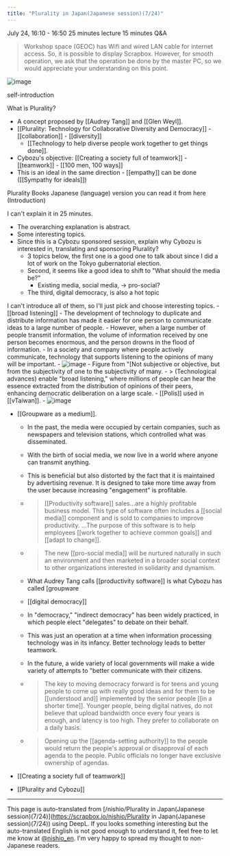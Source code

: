 ```yaml
---
title: "Plurality in Japan(Japanese session)(7/24)"
---
```


July 24, 16:10 - 16:50
25 minutes lecture 15 minutes Q&A

> Workshop space (GEOC) has Wifi and wired LAN cable for internet access.
>  So, it is possible to display Scrapbox. However, for smooth operation, we ask that the operation be done by the master PC, so we would appreciate your understanding on this point.


![image](https://gyazo.com/c460c9d699c6e12d138071ddbc1d136d/thumb/1000)

self-introduction

What is Plurality?
- A concept proposed by [[Audrey Tang]] and [[Glen Weyl]].
- [[Plurality: Technology for Collaborative Diversity and Democracy]]
        - [[collaboration]]
        - [[diversity]]
    - [[Technology to help diverse people work together to get things done]].
- Cybozu's objective: [[Creating a society full of teamwork]]
        - [[teamwork]]
        - [[100 men, 100 ways]]
- This is an ideal in the same direction
        - [[empathy]] can be done ([[Sympathy for ideals]])

Plurality Books
Japanese (language) version
you can read it from here
(Introduction)


I can't explain it in 25 minutes.
- The overarching explanation is abstract.
- Some interesting topics.
- Since this is a Cybozu sponsored session, explain why Cybozu is interested in, translating and sponsoring Plurality?
    - 3 topics below, the first one is a good one to talk about since I did a lot of work on the Tokyo gubernatorial election.
    - Second, it seems like a good idea to shift to "What should the media be?"
        - Existing media, social media, -> pro-social?
    - The third, digital democracy, is also a hot topic

I can't introduce all of them, so I'll just pick and choose interesting topics.
    - [[broad listening]]
    - The development of technology to duplicate and distribute information has made it easier for one person to communicate ideas to a large number of people.
    - However, when a large number of people transmit information, the volume of information received by one person becomes enormous, and the person drowns in the flood of information.
    - In a society and company where people actively communicate, technology that supports listening to the opinions of many will be important.
    - ![image](https://gyazo.com/8aed1a6ee239c672d1e504cdb48d0e9e/thumb/1000)
        - Figure from "[Not subjective or objective, but from the subjectivity of one to the subjectivity of many.
    - > (Technological advances) enable "broad listening," where millions of people can hear the essence extracted from the distribution of opinions of their peers, enhancing democratic deliberation on a large scale.
    - [[Polis]] used in [[vTaiwan]].
        - ![image](https://gyazo.com/c4775b6d250ef9e9a7fbc03499cd3462/thumb/1000)

- [[Groupware as a medium]].
    - In the past, the media were occupied by certain companies, such as newspapers and television stations, which controlled what was disseminated.
    - With the birth of social media, we now live in a world where anyone can transmit anything.
    - This is beneficial but also distorted by the fact that it is maintained by advertising revenue. It is designed to take more time away from the user because increasing "engagement" is profitable.
    - > [[Productivity software]] sales...are a highly profitable business model. This type of software often includes a [[social media]] component and is sold to companies to improve productivity. ...The purpose of this software is to help employees [[work together to achieve common goals]] and [[adapt to change]].
    - > The new [[pro-social media]] will be nurtured naturally in such an environment and then marketed in a broader social context to other organizations interested in solidarity and dynamism.
    - What Audrey Tang calls [[productivity software]] is what Cybozu has called [groupware

    - [[digital democracy]]
    - In "democracy," "indirect democracy" has been widely practiced, in which people elect "delegates" to debate on their behalf.
    - This was just an operation at a time when information processing technology was in its infancy. Better technology leads to better teamwork.
    - In the future, a wide variety of local governments will make a wide variety of attempts to "better communicate with their citizens.
    - > The key to moving democracy forward is for teens and young people to come up with really good ideas and for them to be [[understood and]] implemented by the senior people [[in a shorter time]]. Younger people, being digital natives, do not believe that upload bandwidth once every four years is enough, and latency is too high. They prefer to collaborate on a daily basis.
    - > Opening up the [[agenda-setting authority]] to the people would return the people's approval or disapproval of each agenda to the people. Public officials no longer have exclusive ownership of agendas.




- [[Creating a society full of teamwork]]

- [[Plurality and Cybozu]]

---
This page is auto-translated from [/nishio/Plurality in Japan(Japanese session)(7/24)](https://scrapbox.io/nishio/Plurality in Japan(Japanese session)(7/24)) using DeepL. If you looks something interesting but the auto-translated English is not good enough to understand it, feel free to let me know at [@nishio_en](https://twitter.com/nishio_en). I'm very happy to spread my thought to non-Japanese readers.